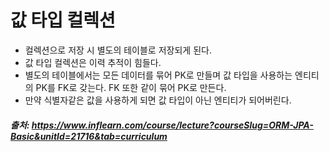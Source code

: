# 값 타입 컬렉션

- 컬렉션으로 저장 시 별도의 테이블로 저장되게 된다.
- 값 타입 컬렉션은 이력 추적이 힘들다.
- 별도의 테이블에서는 모든 데이터를 묶어 PK로 만들며 값 타입을 사용하는
엔티티의 PK를 FK로 갖는다. FK 또한 같이 묶어 PK로 만든다.
- 만약 식별자같은 값을 사용하게 되면 값 타입이 아닌 엔티티가 되어버린다.

##### 출처: https://www.inflearn.com/course/lecture?courseSlug=ORM-JPA-Basic&unitId=21716&tab=curriculum